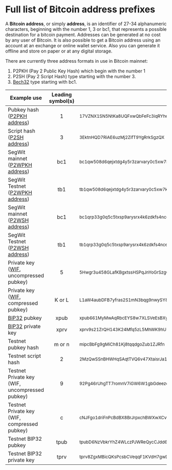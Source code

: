 # Full list of Bitcoin address prefixes

A __Bitcoin address__, or simply __address__, is an identifier of 27-34 alphanumeric characters, beginning with the number 1, 3 or bc1, that represents a possible destination for a bitcoin payment. Addresses can be generated at no cost by any user of Bitcoin. It is also possible to get a Bitcoin address using an account at an exchange or online wallet service. Also you can generate it offline and store on paper or at any digital storage.

There are currently three address formats in use in Bitcoin mainnet:

1. P2PKH (Pay 2 Public Key Hash) which begin with the number 1
2. P2SH (Pay 2 Script Hash) type starting with the number 3.
3. [Bech32](https://en.bitcoin.it/wiki/Bech32) type starting with bc1.

Example use | Leading symbol(s) | Example
----------- | :---------------: | -------
Pubkey hash ([P2PKH address](https://en.bitcoin.it/wiki/Transaction#Pay-to-PubkeyHash)) | 1 | <sub>17VZNX1SN5NtKa8UQFxwQbFeFc3iqRYhem</sub>
Script hash ([P2SH address](https://en.bitcoin.it/wiki/Pay_to_script_hash)) | 3 | <sub>3EktnHQD7RiAE6uzMj2ZifT9YgRrkSgzQX</sub>
SegWit mainnet ([P2WPKH address](https://github.com/bitcoin/bips/blob/master/bip-0173.mediawiki)) | bc1 | <sub>bc1qw508d6qejxtdg4y5r3zarvary0c5xw7kv8f3t4</sub>
SegWit Testnet ([P2WPKH address](https://github.com/bitcoin/bips/blob/master/bip-0173.mediawiki)) | tb1 | <sub>tb1qw508d6qejxtdg4y5r3zarvary0c5xw7kxpjzsx</sub>
SegWit mainnet ([P2WSH address](https://github.com/bitcoin/bips/blob/master/bip-0173.mediawiki)) | bc1 | <sub>bc1qrp33g0q5c5txsp9arysrx4k6zdkfs4nce4xj0gdcccefvpysxf3qccfmv3</sub>
SegWit Testnet ([P2WSH address](https://github.com/bitcoin/bips/blob/master/bip-0173.mediawiki)) | tb1 | <sub>tb1qrp33g0q5c5txsp9arysrx4k6zdkfs4nce4xj0gdcccefvpysxf3q0sl5k7</sub>
Private key ([WIF](https://en.bitcoin.it/wiki/Wallet_import_format), uncompressed pubkey) | 5 | <sub>5Hwgr3u458GLafKBgxtssHSPqJnYoGrSzgQsPwLFhLNYskDPyyA</sub>
Private key ([WIF](https://en.bitcoin.it/wiki/Wallet_import_format), compressed pubkey) | K or L | <sub>L1aW4aubDFB7yfras2S1mN3bqg9nwySY8nkoLmJebSLD5BWv3ENZ</sub>
[BIP32](https://en.bitcoin.it/wiki/BIP_0032) pubkey | xpub |  	<sub>xpub661MyMwAqRbcEYS8w7XLSVeEsBXy79zSzH1J8vCdxAZningWLdN3zgtU6LBpB85b3D2yc8sfvZU521AAwdZafEz7mnzBBsz4wKY5e4cp9LB</sub>
[BIP32](https://en.bitcoin.it/wiki/BIP_0032) private key | xprv |  	<sub>xprv9s21ZrQH143K24Mfq5zL5MhWK9hUhhGbd45hLXo2Pq2oqzMMo63oStZzF93Y5wvzdUayhgkkFoicQZcP3y52uPPxFnfoLZB21Teqt1VvEHx</sub>
Testnet pubkey hash | m or n | <sub>mipcBbFg9gMiCh81Kj8tqqdgoZub1ZJRfn</sub>
Testnet script hash | 2 | <sub>2MzQwSSnBHWHqSAqtTVQ6v47XtaisrJa1Vc</sub>
Testnet Private key (WIF, uncompressed pubkey) | 9 | <sub>92Pg46rUhgTT7romnV7iGW6W1gbGdeezqdbJCzShkCsYNzyyNcc</sub>
Testnet Private key (WIF, compressed pubkey) | c | <sub>cNJFgo1driFnPcBdBX8BrJrpxchBWXwXCvNH5SoSkdcF6JXXwHMm</sub>
Testnet BIP32 pubkey | tpub |  	<sub>tpubD6NzVbkrYhZ4WLczPJWReQycCJdd6YVWXubbVUFnJ5KgU5MDQrD998ZJLNGbhd2pq7ZtDiPYTfJ7iBenLVQpYgSQqPjUsQeJXH8VQ8xA67D</sub>
Testnet BIP32 private key | tprv | <sub>tprv8ZgxMBicQKsPcsbCVeqqF1KVdH7gwDJbxbzpCxDUsoXHdb6SnTPYxdwSAKDC6KKJzv7khnNWRAJQsRA8BBQyiSfYnRt6zuu4vZQGKjeW4YF</sub>
